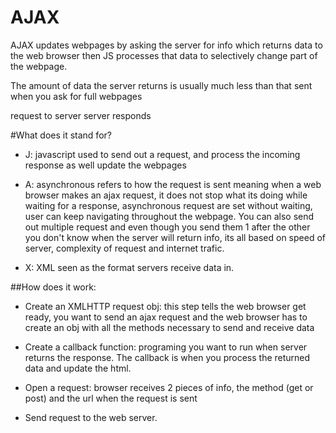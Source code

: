 # AJAX

AJAX updates webpages by asking the server for info which returns data to the
web browser then JS processes that data to selectively change part of the webpage.

The amount of data the server returns is usually much less than that sent when you
ask for full webpages

request to server
server responds

#What does it stand for?

- J: javascript used to send out a request, and process the incoming response as well
update the webpages

- A: asynchronous refers to how the request is sent
meaning when a web browser makes an ajax request, it does not stop
what its doing while waiting for a response, asynchronous request are set without
waiting, user can keep navigating throughout the webpage. You can also send out
multiple request and even though you send them 1 after the other you don't know
when the server will return info, its all based on speed of server, complexity of request and internet trafic.

- X: XML seen as the format servers receive data in.

##How does it work:

- Create an XMLHTTP request obj: this step tells the web browser get ready, you want
to send an ajax request and the web browser has to create an obj with all the methods necessary to send and receive data

- Create a callback function: programing you want to run when server returns the response. The callback is when you process the returned data and update the html.

- Open a request: browser receives 2 pieces of info, the method (get or post) and the url when the request is sent

- Send request to the web server.
